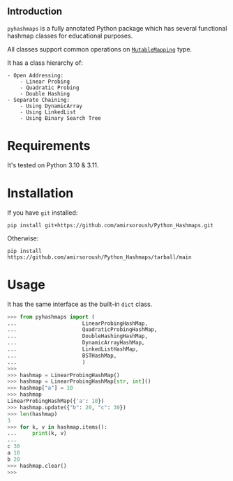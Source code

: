## Introduction

`pyhashmaps` is a fully annotated Python package which has several functional hashmap classes for educational purposes.

All classes support common operations on [`MutableMapping`](https://docs.python.org/3/library/collections.abc.html#collections.abc.MutableMapping) type.

It has a class hierarchy of:

```none
- Open Addressing:
    - Linear Probing
    - Quadratic Probing
    - Double Hashing
- Separate Chaining:
    - Using DynamicArray
    - Using LinkedList
    - Using Binary Search Tree
```

# Requirements

It's tested on Python 3.10 & 3.11.

# Installation

If you have `git` installed:

```none
pip install git+https://github.com/amirsoroush/Python_Hashmaps.git
```
Otherwise:

```none
pip install https://github.com/amirsoroush/Python_Hashmaps/tarball/main
```

# Usage

It has the same interface as the built-in `dict` class.

```python
>>> from pyhashmaps import (
...                     LinearProbingHashMap,
...                     QuadraticProbingHashMap,
...                     DoubleHashingHashMap,
...                     DynamicArrayHashMap,
...                     LinkedListHashMap,
...                     BSTHashMap,
...                     )
>>>
>>> hashmap = LinearProbingHashMap()
>>> hashmap = LinearProbingHashMap[str, int]()
>>> hashmap["a"] = 10
>>> hashmap
LinearProbingHashMap({'a': 10})
>>> hashmap.update({"b": 20, "c": 30})
>>> len(hashmap)
3
>>> for k, v in hashmap.items():
...     print(k, v)
... 
c 30
a 10
b 20
>>> hashmap.clear()
>>> 
```

